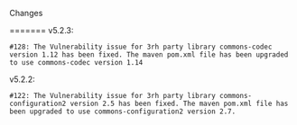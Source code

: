 Changes

=======
v5.2.3:

    #128: The Vulnerability issue for 3rh party library commons-codec version 1.12 has been fixed. The maven pom.xml file has been upgraded to use commons-codec version 1.14 

v5.2.2:

    #122: The Vulnerability issue for 3rh party library commons-configuration2 version 2.5 has been fixed. The maven pom.xml file has been upgraded to use commons-configuration2 version 2.7.
